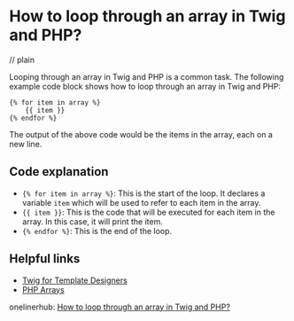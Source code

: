 # How to loop through an array in Twig and PHP?
// plain

Looping through an array in Twig and PHP is a common task. The following example code block shows how to loop through an array in Twig and PHP:

```
{% for item in array %}
    {{ item }}
{% endfor %}
```

The output of the above code would be the items in the array, each on a new line.

## Code explanation


- `{% for item in array %}`: This is the start of the loop. It declares a variable `item` which will be used to refer to each item in the array.
- `{{ item }}`: This is the code that will be executed for each item in the array. In this case, it will print the item.
- `{% endfor %}`: This is the end of the loop.

## Helpful links

- [Twig for Template Designers](https://twig.symfony.com/doc/2.x/templates.html)
- [PHP Arrays](https://www.php.net/manual/en/language.types.array.php)

onelinerhub: [How to loop through an array in Twig and PHP?](https://onelinerhub.com/twig/how-to-loop-through-an-array-in-twig-and-php-)